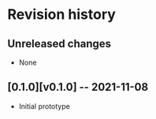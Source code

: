 # Revision history


## Unreleased changes

  * None


## [0.1.0][v0.1.0] -- 2021-11-08

  * Initial prototype
